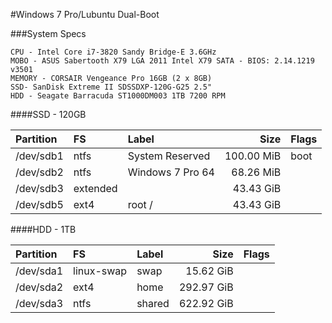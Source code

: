 #Windows 7 Pro/Lubuntu Dual-Boot

###System Specs

    CPU - Intel Core i7-3820 Sandy Bridge-E 3.6GHz
    MOBO - ASUS Sabertooth X79 LGA 2011 Intel X79 SATA - BIOS: 2.14.1219 v3501
    MEMORY - CORSAIR Vengeance Pro 16GB (2 x 8GB)
    SSD- SanDisk Extreme II SDSSDXP-120G-G25 2.5"
    HDD - Seagate Barracuda ST1000DM003 1TB 7200 RPM

####SSD - 120GB


| Partition | FS | Label | Size | Flags |
| :-------- | :--- | :-------------- | ---------: | :--- |
| /dev/sdb1 | ntfs | System Reserved | 100.00 MiB | boot |
| /dev/sdb2 | ntfs | Windows 7 Pro 64 | 68.26 MiB |  |
| /dev/sdb3 | extended |  | 43.43 GiB |  |
| /dev/sdb5 | ext4 | root / | 43.43 GiB |  |


####HDD - 1TB

| Partition | FS | Label | Size | Flags |
| :-------- | :--- | :-------------- | ---------: | :--- |
| /dev/sda1 | linux-swap | swap | 15.62 GiB |  | 
| /dev/sda2 | ext4 | home | 292.97 GiB |  |
| /dev/sda3 | ntfs | shared | 622.92 GiB |  |

